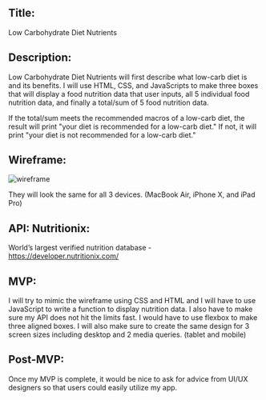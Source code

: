 ## Title:

Low Carbohydrate Diet Nutrients

## Description:

Low Carbohydrate Diet Nutrients will first describe what low-carb diet is and its benefits. I will use HTML, CSS, and JavaScripts to make three boxes that will display a food nutrition data that user inputs, all 5 individual food nutrition data, and finally a total/sum of 5 food nutrition data.

If the total/sum meets the recommended macros of a low-carb diet, the result will print "your diet is recommended for a low-carb diet." If not, it will print "your diet is not recommended for a low-carb diet."

## Wireframe:

![wireframe](https://github.com/kangja/project-1/blob/master/Wireframe.jpeg)

They will look the same for all 3 devices. (MacBook Air, iPhone X, and iPad Pro)

## API: Nutritionix:

World’s largest verified nutrition database - https://developer.nutritionix.com/

## MVP:

I will try to mimic the wireframe using CSS and HTML and I will have to use JavaScript to write a function to display nutrition data. I also have to make sure my API does not hit the limits fast. I would have to use flexbox to make three aligned boxes. I will also make sure to create the same design for 3 screen sizes including desktop and 2 media queries. (tablet and mobile)

## Post-MVP:

Once my MVP is complete, it would be nice to ask for advice from UI/UX designers so that users could easily utilize my app.
